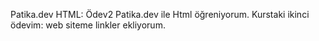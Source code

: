 Patika.dev HTML: Ödev2
Patika.dev ile Html öğreniyorum. Kurstaki ikinci ödevim: web siteme linkler ekliyorum.
